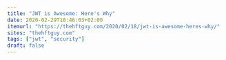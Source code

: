 ```yaml
---
title: "JWT is Awesome: Here's Why"
date: 2020-02-29T18:46:03+02:00
itemurl: "https://thehftguy.com/2020/02/18/jwt-is-awesome-heres-why/"
sites: "thehftguy.com"
tags: ["jwt", "security"]
draft: false
---
```

